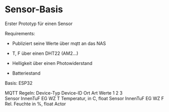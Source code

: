 # Sensor-Basis

Erster Prototyp für einen Sensor

Requirements:
- Publiziert seine Werte über mqtt an das NAS

- T, F über einen DHT22 (AM2...)

- Helligkeit über einen Photowiderstand

- Batteriestand 

Basis: ESP32


MQTT Regeln:
Device-Typ	Device-ID	Ort						Art	Werte
						1			2		3		
Sensor		InnenTuF	EG			WZ			T	Temperatur, in C, float
Sensor		InnenTuF	EG			WZ			F	Rel. Feuchte in %, float
Actor						
